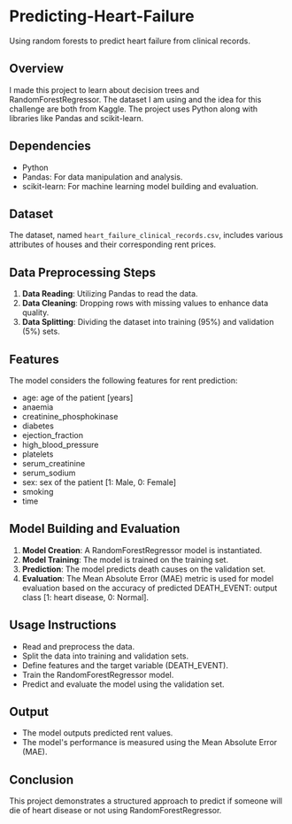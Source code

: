 # Predicting-Heart-Failure
Using random forests to predict heart failure from clinical records.

## Overview
I made this project to learn about decision trees and RandomForestRegressor. The dataset I am using and the idea for this challenge are both from Kaggle. The project uses Python along with libraries like Pandas and scikit-learn.

## Dependencies
- Python
- Pandas: For data manipulation and analysis.
- scikit-learn: For machine learning model building and evaluation.

## Dataset
The dataset, named `heart_failure_clinical_records.csv`, includes various attributes of houses and their corresponding rent prices.

## Data Preprocessing Steps
1. **Data Reading**: Utilizing Pandas to read the data.
2. **Data Cleaning**: Dropping rows with missing values to enhance data quality.
3. **Data Splitting**: Dividing the dataset into training (95%) and validation (5%) sets.

## Features
The model considers the following features for rent prediction:
- age: age of the patient [years]
- anaemia
- creatinine_phosphokinase
- diabetes
- ejection_fraction
- high_blood_pressure
- platelets
- serum_creatinine
- serum_sodium
- sex: sex of the patient [1: Male, 0: Female]
- smoking
- time

## Model Building and Evaluation
1. **Model Creation**: A RandomForestRegressor model is instantiated.
2. **Model Training**: The model is trained on the training set.
3. **Prediction**: The model predicts death causes on the validation set.
4. **Evaluation**: The Mean Absolute Error (MAE) metric is used for model evaluation based on the accuracy of predicted DEATH_EVENT: output class [1: heart disease, 0: Normal].

## Usage Instructions
- Read and preprocess the data.
- Split the data into training and validation sets.
- Define features and the target variable (DEATH_EVENT).
- Train the RandomForestRegressor model.
- Predict and evaluate the model using the validation set.

## Output
- The model outputs predicted rent values.
- The model's performance is measured using the Mean Absolute Error (MAE).

## Conclusion
This project demonstrates a structured approach to predict if someone will die of heart disease or not using RandomForestRegressor.
